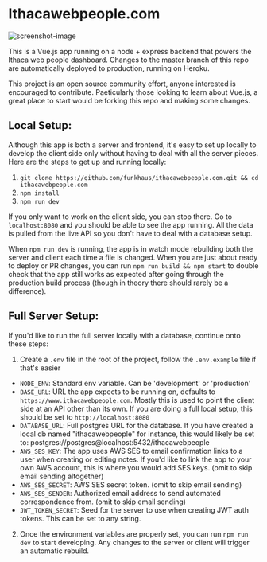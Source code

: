 # Ithacawebpeople.com

![screenshot-image](https://github.com/funkhaus/ithacawebpeople.com/blob/master/.github/images/screenshot.jpg?raw=true)

This is a Vue.js app running on a node + express backend that powers the Ithaca web people dashboard. Changes to the master branch of this repo are automatically deployed to production, running on Heroku.

This project is an open source community effort, anyone interested is encouraged to contribute. Paeticularly those looking to learn about Vue.js, a great place to start would be forking this repo and making some changes.

## Local Setup:

Although this app is both a server and frontend, it's easy to set up locally to develop the client side only without having to deal with all the server pieces. Here are the steps to get up and running locally:

1. `git clone https://github.com/funkhaus/ithacawebpeople.com.git && cd ithacawebpeople.com`
1. `npm install`
1. `npm run dev`

If you only want to work on the client side, you can stop there. Go to `localhost:8080` and you should be able to see the app running. All the data is pulled from the live API so you don't have to deal with a database setup.

When `npm run dev` is running, the app is in watch mode rebuilding both the server and client each time a file is changed. When you are just about ready to deploy or PR changes, you can run `npm run build && npm start` to double check that the app still works as expected after going through the production build process (though in theory there should rarely be a difference).

## Full Server Setup:

If you'd like to run the full server locally with a database, continue onto these steps:

1. Create a `.env` file in the root of the project, follow the `.env.example` file if that's easier
  * `NODE_ENV`: Standard env variable. Can be 'development' or 'production'
  * `BASE_URL`: URL the app expects to be running on, defaults to `https://www.ithacawebpeople.com`. Mostly this is used to point the client side at an API other than its own. If you are doing a full local setup, this should be set to `http://localhost:8080`
  * `DATABASE_URL`: Full postgres URL for the database. If you have created a local db named "ithacawebpeople" for instance, this would likely be set to: postgres://postgres@localhost:5432/ithacawebpeople
  * `AWS_SES_KEY`: The app uses AWS SES to email confirmation links to a user when creating or editing notes. If you'd like to link the app to your own AWS account, this is where you would add SES keys. (omit to skip email sending altogether)
  * `AWS_SES_SECRET`: AWS SES secret token. (omit to skip email sending)
  * `AWS_SES_SENDER`: Authorized email address to send automated correspondence from. (omit to skip email sending)
  * `JWT_TOKEN_SECRET`: Seed for the server to use when creating JWT auth tokens. This can be set to any string.
2. Once the environment variables are properly set, you can run `npm run dev` to start developing. Any changes to the server or client will trigger an automatic rebuild.
